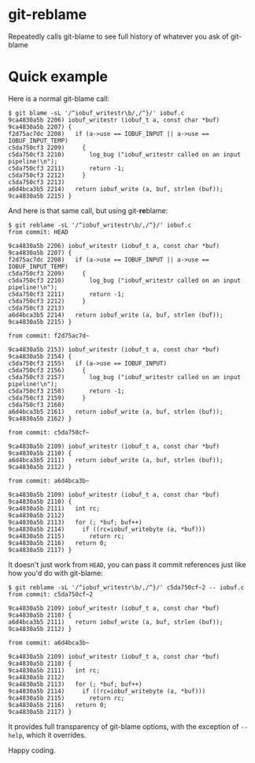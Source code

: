 # git-reblame
Repeatedly calls git-blame to see full history of whatever you ask of git-blame

# Quick example

Here is a normal git-blame call:

```
$ git blame -sL '/^iobuf_writestr\b/,/^}/' iobuf.c
9ca4830a5b 2206) iobuf_writestr (iobuf_t a, const char *buf)
9ca4830a5b 2207) {
f2d75ac7dc 2208)   if (a->use == IOBUF_INPUT || a->use == IOBUF_INPUT_TEMP)
c5da750cf3 2209)     {
c5da750cf3 2210)       log_bug ("iobuf_writestr called on an input pipeline!\n");
c5da750cf3 2211)       return -1;
c5da750cf3 2212)     }
c5da750cf3 2213) 
a6d4bca3b5 2214)   return iobuf_write (a, buf, strlen (buf));
9ca4830a5b 2215) }
```

And here is that same call, but using git-**re**blame:

```
$ git reblame -sL '/^iobuf_writestr\b/,/^}/' iobuf.c
from commit: HEAD

9ca4830a5b 2206) iobuf_writestr (iobuf_t a, const char *buf)
9ca4830a5b 2207) {
f2d75ac7dc 2208)   if (a->use == IOBUF_INPUT || a->use == IOBUF_INPUT_TEMP)
c5da750cf3 2209)     {
c5da750cf3 2210)       log_bug ("iobuf_writestr called on an input pipeline!\n");
c5da750cf3 2211)       return -1;
c5da750cf3 2212)     }
c5da750cf3 2213) 
a6d4bca3b5 2214)   return iobuf_write (a, buf, strlen (buf));
9ca4830a5b 2215) }

from commit: f2d75ac7d~

9ca4830a5b 2153) iobuf_writestr (iobuf_t a, const char *buf)
9ca4830a5b 2154) {
c5da750cf3 2155)   if (a->use == IOBUF_INPUT)
c5da750cf3 2156)     {
c5da750cf3 2157)       log_bug ("iobuf_writestr called on an input pipeline!\n");
c5da750cf3 2158)       return -1;
c5da750cf3 2159)     }
c5da750cf3 2160) 
a6d4bca3b5 2161)   return iobuf_write (a, buf, strlen (buf));
9ca4830a5b 2162) }

from commit: c5da750cf~

9ca4830a5b 2109) iobuf_writestr (iobuf_t a, const char *buf)
9ca4830a5b 2110) {
a6d4bca3b5 2111)   return iobuf_write (a, buf, strlen (buf));
9ca4830a5b 2112) }

from commit: a6d4bca3b~

9ca4830a5b 2109) iobuf_writestr (iobuf_t a, const char *buf)
9ca4830a5b 2110) {
9ca4830a5b 2111)   int rc;
9ca4830a5b 2112) 
9ca4830a5b 2113)   for (; *buf; buf++)
9ca4830a5b 2114)     if ((rc=iobuf_writebyte (a, *buf)))
9ca4830a5b 2115)       return rc;
9ca4830a5b 2116)   return 0;
9ca4830a5b 2117) }

```

It doesn't just work from `HEAD`, you can pass it commit references just like how you'd do with git-blame:

```
$ git reblame -sL '/^iobuf_writestr\b/,/^}/' c5da750cf~2 -- iobuf.c
from commit: c5da750cf~2

9ca4830a5b 2109) iobuf_writestr (iobuf_t a, const char *buf)
9ca4830a5b 2110) {
a6d4bca3b5 2111)   return iobuf_write (a, buf, strlen (buf));
9ca4830a5b 2112) }

from commit: a6d4bca3b~

9ca4830a5b 2109) iobuf_writestr (iobuf_t a, const char *buf)
9ca4830a5b 2110) {
9ca4830a5b 2111)   int rc;
9ca4830a5b 2112) 
9ca4830a5b 2113)   for (; *buf; buf++)
9ca4830a5b 2114)     if ((rc=iobuf_writebyte (a, *buf)))
9ca4830a5b 2115)       return rc;
9ca4830a5b 2116)   return 0;
9ca4830a5b 2117) }

```

It provides full transparency of git-blame options, with the exception of `--help`, which it overrides.

Happy coding.
